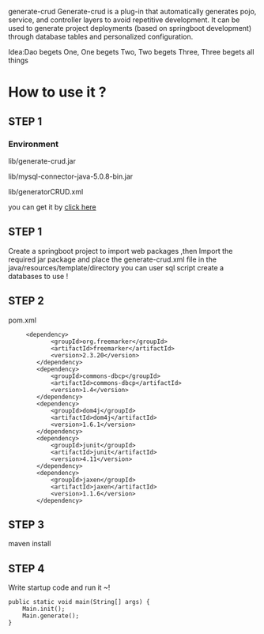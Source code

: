  generate-crud
Generate-crud is a plug-in that automatically generates pojo, service, and controller layers to avoid repetitive development. It can be used to generate project deployments (based on springboot development) through database tables and personalized configuration.
<p>Idea:Dao begets One, One begets Two, Two begets Three, Three begets all things</p>
<H1>How to use it ?</H1>
<H2>STEP 1</H2>
<H3>Environment</H3>
<p>lib/generate-crud.jar</p>
<p>lib/mysql-connector-java-5.0.8-bin.jar</p>
<p>lib/generatorCRUD.xml</p>
<p>you can get it by <a href="/lib">click here</a></p>
<H2>STEP 1</H2>
<p> Create a springboot project to import web packages ,then Import the required jar package and place the generate-crud.xml file in the java/resources/template/directory
 you can user sql script create a databases to use !</p>
<H2>STEP 2</H2>
pom.xml

         <dependency>
    			<groupId>org.freemarker</groupId>
    			<artifactId>freemarker</artifactId>
    			<version>2.3.20</version>
    		</dependency>
    		<dependency>
    			<groupId>commons-dbcp</groupId>
    			<artifactId>commons-dbcp</artifactId>
    			<version>1.4</version>
    		</dependency>
    		<dependency>
    			<groupId>dom4j</groupId>
    			<artifactId>dom4j</artifactId>
    			<version>1.6.1</version>
    		</dependency>
    		<dependency>
    			<groupId>junit</groupId>
    			<artifactId>junit</artifactId>
    			<version>4.11</version>
    		</dependency>
    		<dependency>
    			<groupId>jaxen</groupId>
    			<artifactId>jaxen</artifactId>
    			<version>1.1.6</version>
    		</dependency>

<H2>STEP 3</H2>
<P>   maven install  </P>
<H2>STEP 4</H2>
<p> Write startup code  and run it ~!</p>

	public static void main(String[] args) {
		Main.init();
		Main.generate();
	}

